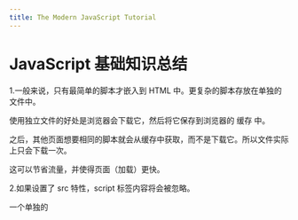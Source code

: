 ```yaml
---
title: The Modern JavaScript Tutorial
---
```


# JavaScript 基础知识总结

1.一般来说，只有最简单的脚本才嵌入到 HTML 中。更复杂的脚本存放在单独的文件中。

使用独立文件的好处是浏览器会下载它，然后将它保存到浏览器的 缓存 中。

之后，其他页面想要相同的脚本就会从缓存中获取，而不是下载它。所以文件实际上只会下载一次。

这可以节省流量，并使得页面（加载）更快。

2.如果设置了 src 特性，script 标签内容将会被忽略。

一个单独的 <script> 标签不能同时有 src 特性和内部包裹的代码。
  
3.JavaScript 的变量命名有两个限制：

变量名称必须仅包含字母、数字、符号 $ 和 _。
  
首字符必须非数字。

区分大小写

留意保留字

4.未采用 use strict 下的赋值

一般，我们需要在使用一个变量前定义它。但是在早期，我们可以不使用 let 进行变量声明，而可以简单地通过赋值来创建一个变量。现在如果我们不在脚本中使用 use strict 声明启用严格模式，这仍然可以正常工作，这是为了保持对旧脚本的兼容。

5.数据类型

在 JavaScript 中有 8 种基本的数据类型（译注：7 种原始类型（primitive）和 1 种引用类型）。

JavaScript，被称为“动态类型”（dynamically typed）编程语言中有不同的数据类型，但是你定义的变量并不会在定义后，被限制为某一数据类型。

5.1Number类型

除了常规的数字，还包括所谓的“特殊数值（“special numeric values”）”也属于这种类型：Infinity、-Infinity 和 NaN。

Infinity 代表数学概念中的 无穷大 ∞。是一个比任何数字都大的特殊值。

NaN 代表一个计算错误。它是一个不正确的或者一个未定义的数学操作所得到的结果
NaN 是粘性的。任何对 NaN 的进一步数学运算都会返回 NaN

5.2BigInt类型

BigInt 类型是最近被添加到 JavaScript 语言中的，用于表示任意长度的整数。
目前 Firefox/Chrome/Edge/Safari 已经支持 BigInt 了，但 IE 还没有。

5.3String类型

JavaScript 中的字符串必须被括在引号（quotes）里。

新增反引号（Backticks）模板字符串（extended functionality）
它们允许我们通过将变量和表达式包装在 ${…} 中，来将它们嵌入到字符串中。

5.4Boolean类型

boolean 类型仅包含两个值：true 和 false。

5.5Null值

JavaScript 中的 null 仅仅是一个代表“无”、“空”或“值未知”的特殊值。

5.6undefined值

undefined 的含义是 未被赋值。
如果一个变量已被声明，但未被赋值，那么它的值就是 undefined

5.7symbol类型

symbol 类型用于创建对象的唯一标识符。

5.8Object类型

object 类型是一个特殊的类型。

其他所有的数据类型都被称为“原始类型”，因为它们的值只包含一个单独的内容（字符串、数字或者其他）。相反，object 则用于储存数据集合和更复杂的实体。

6.typeof运算符

typeof 是一个操作符

typeof 运算符返回参数的类型。当我们想要分别处理不同类型值的时候，或者想快速进行数据类型检验时，非常有用。

注意：

Math 是一个提供数学运算的内建 object。我们会在 数字类型 一节中学习它。此处仅作为一个 object 的示例。

typeof null 的结果为 "object"。这是官方承认的 typeof 的错误，这个问题来自于 JavaScript 语言的早期阶段，并为了兼容性而保留了下来。

typeof alert 的结果是 "function"，因为 alert 在 JavaScript 语言中是一个函数。
